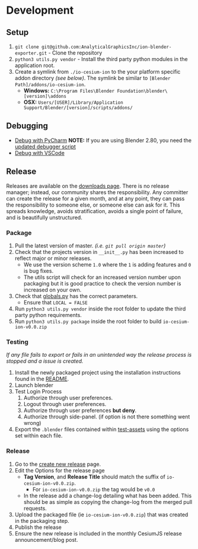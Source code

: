 # Development
## Setup
1. `git clone git@github.com:AnalyticalGraphicsInc/ion-blender-exporter.git` - Clone the repository
1. `python3 utils.py vendor` - Install the third party python modules in the application root.
1. Create a symlink from `./io-cesium-ion` to the your platform specific addon directory *(see below)*. The symlink be  similar to `[Blender Path]/addons/io-cesium-ion`.
    - **Windows:** `C:\Program Files\Blender Foundation\blender\[version]\addons`
    - **OSX:** `Users/[USER]/Library/Application Support/Blender/[version]/scripts/addons/`

## Debugging
- [Debug with PyCharm](https://code.blender.org/2015/10/debugging-python-code-with-pycharm) **NOTE:** If you are using Blender 2.80, you need the [updated debugger script](https://github.com/ux3d/random-blender-addons/blob/master/remote_debugger.py)
- [Debug with VSCode](DEBUGGING.md)

## Release
Releases are available on the [downloads page](https://github.com/AnalyticalGraphicsInc/ion-blender-exporter/releases). There is no release manager; instead, our community shares the responsibility.  Any committer can create the release for a given month, and at any point, they can pass the responsibility to someone else, or someone else can ask for it.  This spreads knowledge, avoids stratification, avoids a single point of failure, and is beautifully unstructured.
### Package
1. Pull the latest version of master. *(i.e. `git pull origin master`)*
1. Check that the projects version in `__init__.py` has been increased to reflect major or minor releases.
    * We use the version scheme `1.0` where the `1` is adding features and `0` is bug fixes.
    * The utils script will check for an increased version number upon packaging but it is good practice to check the version number is increased on your own.
1. Check that [globals.py](https://github.com/AnalyticalGraphicsInc/ion-blender-exporter/blob/master/globals.py) has the correct parameters.
    * Ensure that `LOCAL = FALSE`
1. Run `python3 utils.py vendor` inside the root folder to update the third party python requirements.
1. Run `python3 utils.py package` inside the root folder to build `io-cesium-ion-v0.0.zip`
### Testing
_If any file fails to export or fails in an unintended way the release process is stopped and a issue is created._
1. Install the newly packaged project using the installation instructions found in the [README](https://github.com/AnalyticalGraphicsInc/ion-blender-exporter#installation).
1. Launch blender
1. Test Login Process
    1. Authorize through user preferences.
    1. Logout through user preferences.
    1. Authorize through user preferences **but deny**.
    1. Authorize through side-panel. (if option is not there something went wrong)
1. Export the `.blender` files contained within [test-assets](https://github.com/AnalyticalGraphicsInc/ion-blender-exporter/tree/master/test-assets) using the options set within each file.
### Release
1. Go to the [create new release](https://github.com/AnalyticalGraphicsInc/ion-blender-exporter/releases/new) page.
1. Edit the Options for the release page
    - **Tag Version**, and **Release Title** should match the suffix of `io-cesium-ion-v0.0.zip`.
         - For `io-cesium-ion-v0.0.zip` the tag would be `v0.0`
    - In the release add a change-log detailing what has been added. This should be as simple as copying the change-log from the merged pull requests.
1. Upload the packaged file (ie `io-cesium-ion-v0.0.zip`) that was created in the packaging step.
1. Publish the release
1. Ensure the new release is included in the monthly CesiumJS release announcement/blog post.
